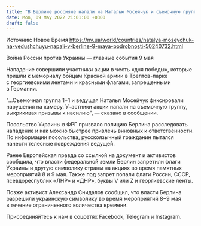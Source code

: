 ```yaml
---
title: "В Берлине россияне напали на Наталью Мосейчук и съемочную группу 1+1"
date: Mon, 09 May 2022 21:01:00 +0300
draft: false
---
```

Источник: Новое Время https://nv.ua/world/countries/natalya-moseychuk-na-vedushchuyu-napali-v-berline-9-maya-podrobnosti-50240732.html


Война России против Украины — главные события 9 мая

 Нападение совершили участники акции в честь «дня победы», которые пришли к мемориалу бойцам Красной армии в Трептов-парке с георгиевскими лентами и красными флагами, запрещенными в Германии.

"…Съемочная группа 1+1 и ведущая Наталья Мосейчук фиксировали нарушения на камеру. Участники акции напали на съемочную группу, выкрикивая призывы к насилию", — сказано в сообщении.

Посольство Украины в ФРГ призвало полицию Берлина расследовать нападение и как можно быстрее привлечь виновных к ответственности. По информации посольства, русскоязычный гражданин пытался нанести телесные повреждения ведущей.

Ранее Европейская правда со ссылкой на документ и активистов сообщила, что власти федеральной земли Берлин запретили флаги Украины и другую символику страны на акциях во время памятных мероприятий 8 и 9 мая. Также под запрет попали флаги России, СССР, псевдореспублик «ЛНР» и «ДНР», буквы V или Z и георгиевские ленты.

Позже активист Александр Снидалов сообщил, что власти Берлина разрешили украинскую символику во время мероприятий 8−9 мая в течение ограниченного количества времени.

Присоединяйтесь к нам в соцсетях Facebook, Telegram и Instagram.
